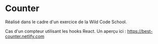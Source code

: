 # Counter

Réalisé dans le cadre d'un exercice de la Wild Code School. 

Cas d'un compteur utilisant les hooks React.
Un aperçu ici : https://best-counter.netlify.com
